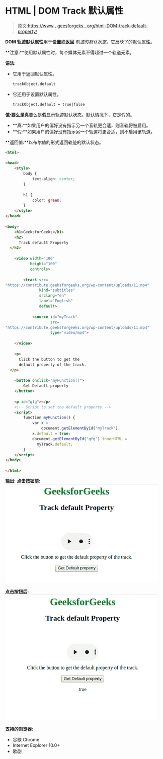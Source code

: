 # HTML | DOM Track 默认属性

> 原文:[https://www . geesforgeks . org/html-DOM-track-default-property/](https://www.geeksforgeeks.org/html-dom-track-default-property/)

**DOM 轨迹默认属性**用于**设置**或**返回** *轨迹的默认状态*。它反映了<track>的默认属性。

**注意:**使用默认属性时，每个媒体元素不得超过一个轨道元素。

**语法:**

*   它用于返回默认属性。

    ```html
    trackObject.default
    ```

*   它还用于设置默认属性。

    ```html
    trackObject.default = true|false
    ```

**值:**要么是**真**要么是**假**显示轨迹默认状态。默认情况下，它是假的。

*   **真:**如果用户的偏好没有指示另一个音轨更合适，则音轨将被启用。
*   **假:**如果用户的偏好没有指示另一个轨道将更合适，则不启用该轨道。

**返回值:**以布尔值的形式返回轨迹的默认状态。

```html
<html>

<head>
    <style>
        body {
            text-align: center;
        }

        h1 {
            color: green;
        }
    </style>
</head>

<body>
    <h1>GeeksforGeeks</h1>
    <h2>
      Track default Property
  </h2>

    <video width="100" 
           height="100"
           controls>

        <track src=
"https://contribute.geeksforgeeks.org/wp-content/uploads/11.mp4" 
               kind="subtitles"
               srclang="en" 
               label="English" 
               default>

            <source id="myTrack" 
                    src=
"https://contribute.geeksforgeeks.org/wp-content/uploads/11.mp4" 
                    type="video/mp4">

    </video>

    <p>
      Click the button to get the 
      default property of the track.
  </p>

    <button onclick="myFunction()">
        Get Default property
    </button>

    <p id="gfg"></p>
    <!-- Script to set the default property -->
    <script>
        function myFunction() {
            var x =
                document.getElementById("myTrack");
            x.default = true;
            document.getElementById("gfg").innerHTML = 
              myTrack.default;
        }
    </script>
</body>

</html>
```

**输出:**
**点击按钮前:**
![](img/4a457a7f9e784c304d907c6150afd390.png)

**点击按钮后:**
![](img/bfa03da70e8b19f78ab61393a09f3355.png)

**支持的浏览器:**

*   谷歌 Chrome
*   Internet Explorer 10.0+
*   歌剧